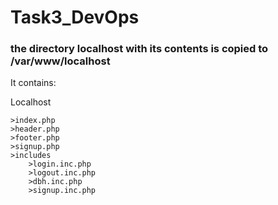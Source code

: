 # Task3_DevOps

### the directory localhost with its contents is copied to /var/www/localhost
It contains:

Localhost

	>index.php
	>header.php
	>footer.php
	>signup.php
	>includes
		>login.inc.php
		>logout.inc.php
		>dbh.inc.php
		>signup.inc.php

